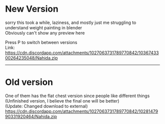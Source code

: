# New Version  
sorry this took a while, laziness, and mostly just me struggling to understand weight painting in blender  
Obviously can't show any preview here  
  
Press P to switch between versions    
Link: https://cdn.discordapp.com/attachments/1027063731789770842/1036743300264235048/Nahida.zip  
   
----------------------  
# Old version  
One of them has the flat chest version since people like different things  
(Unfinished version, I believe the final one will be better)  
(Update: Changed download to external)  
https://cdn.discordapp.com/attachments/1027063731789770842/1028147990331920464/Nahida.zip  
